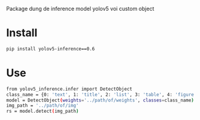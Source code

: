 Package dung de inference model yolov5 voi custom object
# Install
```bash
pip install yolov5-inference==0.6
```

# Use
```bash
from yolov5_inference.infer import DetectObject
class_name = {0: 'text', 1: 'title', 2: 'list', 3: 'table', 4: 'figure'}
model = DetectObject(weights='../path/of/weights', classes=class_name)
img_path = '../path/of/img'
rs = model.detect(img_path)
```

